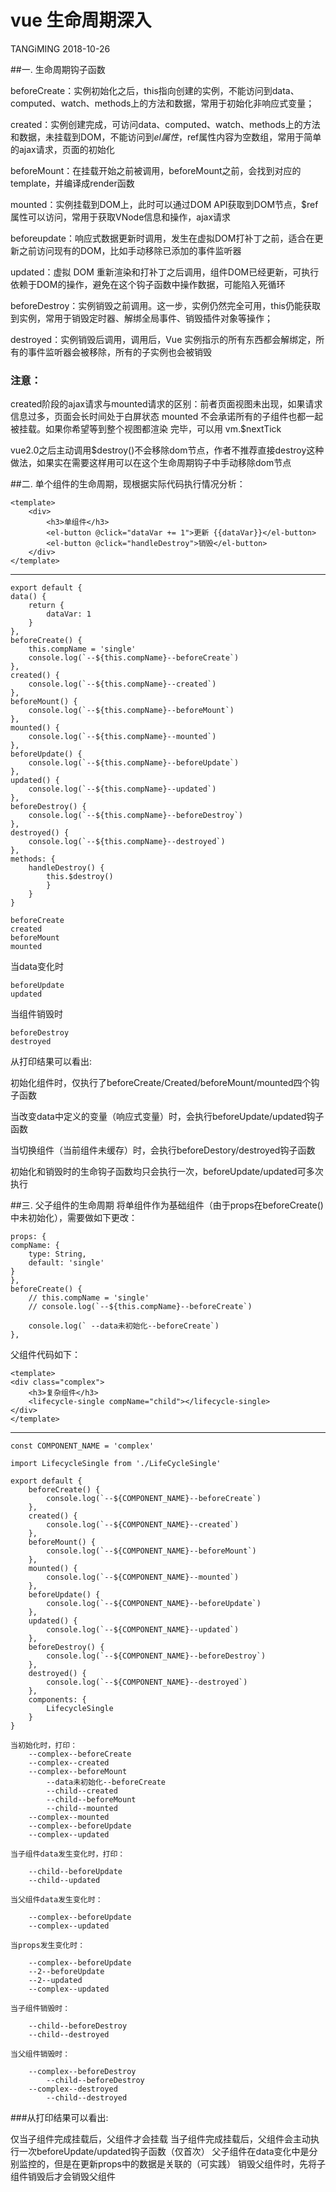 # vue 生命周期深入

TANGiMING  2018-10-26

##一. 生命周期钩子函数

beforeCreate：实例初始化之后，this指向创建的实例，不能访问到data、computed、watch、methods上的方法和数据，常用于初始化非响应式变量；

created：实例创建完成，可访问data、computed、watch、methods上的方法和数据，未挂载到DOM，不能访问到$el属性，$ref属性内容为空数组，常用于简单的ajax请求，页面的初始化

beforeMount：在挂载开始之前被调用，beforeMount之前，会找到对应的template，并编译成render函数


mounted：实例挂载到DOM上，此时可以通过DOM API获取到DOM节点，$ref属性可以访问，常用于获取VNode信息和操作，ajax请求

beforeupdate：响应式数据更新时调用，发生在虚拟DOM打补丁之前，适合在更新之前访问现有的DOM，比如手动移除已添加的事件监听器

updated：虚拟 DOM 重新渲染和打补丁之后调用，组件DOM已经更新，可执行依赖于DOM的操作，避免在这个钩子函数中操作数据，可能陷入死循环

beforeDestroy：实例销毁之前调用。这一步，实例仍然完全可用，this仍能获取到实例，常用于销毁定时器、解绑全局事件、销毁插件对象等操作；

destroyed：实例销毁后调用，调用后，Vue 实例指示的所有东西都会解绑定，所有的事件监听器会被移除，所有的子实例也会被销毁



### 注意：

created阶段的ajax请求与mounted请求的区别：前者页面视图未出现，如果请求信息过多，页面会长时间处于白屏状态
mounted 不会承诺所有的子组件也都一起被挂载。如果你希望等到整个视图都渲染
完毕，可以用 vm.$nextTick

vue2.0之后主动调用$destroy()不会移除dom节点，作者不推荐直接destroy这种做法，如果实在需要这样用可以在这个生命周期钩子中手动移除dom节点

##二. 单个组件的生命周期，现根据实际代码执行情况分析：

	<template>
	    <div>
	        <h3>单组件</h3>
	        <el-button @click="dataVar += 1">更新 {{dataVar}}</el-button>
	        <el-button @click="handleDestroy">销毁</el-button>
	    </div>
	</template>
----
	export default {
    data() {
        return {
            dataVar: 1
        }
    },
    beforeCreate() {
        this.compName = 'single'
        console.log(`--${this.compName}--beforeCreate`)
    },
    created() {
        console.log(`--${this.compName}--created`)
    },
    beforeMount() {
        console.log(`--${this.compName}--beforeMount`)
    },
    mounted() {
        console.log(`--${this.compName}--mounted`)
    },
    beforeUpdate() {
        console.log(`--${this.compName}--beforeUpdate`)
    },
    updated() {
        console.log(`--${this.compName}--updated`)
    },
    beforeDestroy() {
        console.log(`--${this.compName}--beforeDestroy`)
    },
    destroyed() {
        console.log(`--${this.compName}--destroyed`)
    },
    methods: {
        handleDestroy() {
            this.$destroy()
	        }
	    }
	}
	
	beforeCreate
	created
	beforeMount
	mounted
当data变化时

	beforeUpdate
	updated
	
当组件销毁时

	beforeDestroy
	destroyed
	
从打印结果可以看出:

初始化组件时，仅执行了beforeCreate/Created/beforeMount/mounted四个钩子函数

当改变data中定义的变量（响应式变量）时，会执行beforeUpdate/updated钩子函数

当切换组件（当前组件未缓存）时，会执行beforeDestory/destroyed钩子函数

初始化和销毁时的生命钩子函数均只会执行一次，beforeUpdate/updated可多次执行

##三. 父子组件的生命周期
将单组件作为基础组件（由于props在beforeCreate()中未初始化），需要做如下更改：

	props: {
    compName: {
        type: String,
        default: 'single'
    }
	},
	beforeCreate() {
	    // this.compName = 'single'
	    // console.log(`--${this.compName}--beforeCreate`)
	
	    console.log(` --data未初始化--beforeCreate`)
	},

父组件代码如下：

	<template>
    <div class="complex">
        <h3>复杂组件</h3>
        <lifecycle-single compName="child"></lifecycle-single>
    </div>
	</template>
	
-----

	const COMPONENT_NAME = 'complex'

	import LifecycleSingle from './LifeCycleSingle'
	
	export default {
	    beforeCreate() {
	        console.log(`--${COMPONENT_NAME}--beforeCreate`)
	    },
	    created() {
	        console.log(`--${COMPONENT_NAME}--created`)
	    },
	    beforeMount() {
	        console.log(`--${COMPONENT_NAME}--beforeMount`)
	    },
	    mounted() {
	        console.log(`--${COMPONENT_NAME}--mounted`)
	    },
	    beforeUpdate() {
	        console.log(`--${COMPONENT_NAME}--beforeUpdate`)
	    },
	    updated() {
	        console.log(`--${COMPONENT_NAME}--updated`)
	    },
	    beforeDestroy() {
	        console.log(`--${COMPONENT_NAME}--beforeDestroy`)
	    },
	    destroyed() {
	        console.log(`--${COMPONENT_NAME}--destroyed`)
	    },
	    components: {
	        LifecycleSingle
	    }
	}
	
	当初始化时，打印：
		--complex--beforeCreate
		--complex--created
		--complex--beforeMount
			--data未初始化--beforeCreate
			--child--created
			--child--beforeMount
			--child--mounted
		--complex--mounted
		--complex--beforeUpdate
		--complex--updated
		
	当子组件data发生变化时，打印：
	
		--child--beforeUpdate
		--child--updated
	
	当父组件data发生变化时：
	
		--complex--beforeUpdate
		--complex--updated
	
	当props发生变化时：
	
		--complex--beforeUpdate
		--2--beforeUpdate
		--2--updated
		--complex--updated
	
	当子组件销毁时：
	
		--child--beforeDestroy
		--child--destroyed
	
	当父组件销毁时：
	
		--complex--beforeDestroy
			--child--beforeDestroy
		--complex--destroyed
			--child--destroyed
			
###从打印结果可以看出:

仅当子组件完成挂载后，父组件才会挂载
当子组件完成挂载后，父组件会主动执行一次beforeUpdate/updated钩子函数（仅首次）
父子组件在data变化中是分别监控的，但是在更新props中的数据是关联的（可实践）
销毁父组件时，先将子组件销毁后才会销毁父组件


	
	
	







